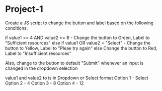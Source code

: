 # Project-1

Create a JS script to change the button and label based on the following conditions.

if value1 >= 4 AND value2 >= 8 - Change the button to Green, Label to "Sufficient resources"
else if value1 OR value2 = "Select" - Change the button to Yellow, Label to "Pleae try again"
else Change the button to Red, Label to "Insufficient resources"

Also, change to the button to default "Submit" whenever an input is changed in the dropdown selection

value1 and value2 to is in Dropdown or Select format
  Option 1 - Select
  Option 2 - 4
  Option 3 - 8
  Option 4 - 12
